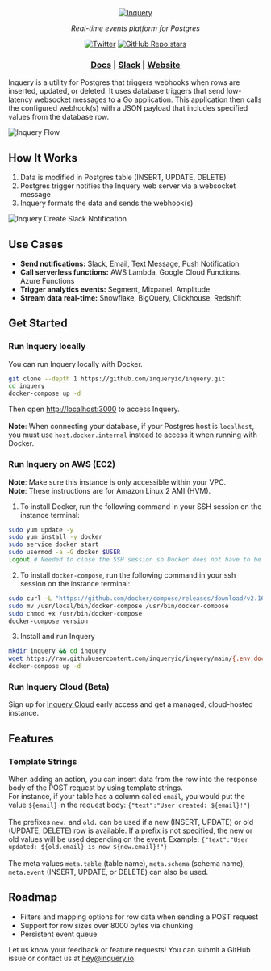 <div align="center">
<a href="https://inquery.io"><img src="https://svgshare.com/i/qHg.svg" alt="Inquery"></a>

<em>Real-time events platform for Postgres</em>

[![Twitter](https://img.shields.io/twitter/url/https/twitter.com/inqueryio.svg?style=social&label=Follow%20%40inqueryio)](https://twitter.com/inqueryio) 
[![GitHub Repo stars](https://img.shields.io/github/stars/inqueryio/inquery?style=social)](https://github.com/inqueryio/inquery)

<h3>
    <a href="https://docs.inquery.io">Docs</a> |
    <a href="https://join.slack.com/t/inqueryio/shared_invite/zt-1psu47idh-vnItf_BaWcIWih8flGZ0fw">Slack</a> |
    <a href="https://inquery.io">Website</a> 
</h3>

</div>


Inquery is a utility for Postgres that triggers webhooks when rows are inserted, updated, or deleted. It uses
database triggers that send low-latency websocket messages to a Go application. This application then calls
the configured webhook(s) with a JSON payload that includes specified values from the database row.

![Inquery Flow](https://i.imgur.com/BgR5lbo.png)

## How It Works

1. Data is modified in Postgres table (INSERT, UPDATE, DELETE)
2. Postgres trigger notifies the Inquery web server via a websocket message
3. Inquery formats the data and sends the webhook(s)

![Inquery Create Slack Notification](https://i.imgur.com/Nv7MfQV.gif)

## Use Cases

* **Send notifications:** Slack, Email, Text Message, Push Notification
* **Call serverless functions:** AWS Lambda, Google Cloud Functions, Azure Functions
* **Trigger analytics events:** Segment, Mixpanel, Amplitude
* **Stream data real-time:** Snowflake, BigQuery, Clickhouse, Redshift

## Get Started

### Run Inquery locally

You can run Inquery locally with Docker.

```bash
git clone --depth 1 https://github.com/inqueryio/inquery.git
cd inquery
docker-compose up -d
```

Then open [http://localhost:3000](http://localhost:3000) to access Inquery.
<br>
<br>
**Note**: When connecting your database, if your Postgres host is `localhost`, you must use `host.docker.internal` instead to access it when running with Docker.

### Run Inquery on AWS (EC2)

**Note**: Make sure this instance is only accessible within your VPC.\
**Note**: These instructions are for Amazon Linux 2 AMI (HVM).

1. To install Docker, run the following command in your SSH session on the instance terminal:
```bash
sudo yum update -y
sudo yum install -y docker
sudo service docker start
sudo usermod -a -G docker $USER
logout # Needed to close the SSH session so Docker does not have to be run as root
```
2. To install `docker-compose`, run the following command in your ssh session on the instance terminal:
```bash
sudo curl -L "https://github.com/docker/compose/releases/download/v2.16.0/docker-compose-$(uname -s)-$(uname -m)"  -o /usr/local/bin/docker-compose
sudo mv /usr/local/bin/docker-compose /usr/bin/docker-compose
sudo chmod +x /usr/bin/docker-compose
docker-compose version
```
3. Install and run Inquery
```bash
mkdir inquery && cd inquery
wget https://raw.githubusercontent.com/inqueryio/inquery/main/{.env,docker-compose.yml,.dockerignore,frontend.env}
docker-compose up -d
```

### Run Inquery Cloud (Beta)

Sign up for [Inquery Cloud](https://www.inquery.io/sign-up) early access and get a managed, cloud-hosted instance.

## Features

### Template Strings

When adding an action, you can insert data from the row into the response body of the POST request by using template strings.
<br>
For instance, if your table has a column called `email`, you would put the value `${email}` in the request body: `{"text":"User created: ${email}!"}`
<br>
<br>
The prefixes `new.` and `old.` can be used if a new (INSERT, UPDATE) or old (UPDATE, DELETE) row is available. If a prefix is not specified, the new or old values will be used depending on the event. Example: `{"text":"User updated: ${old.email} is now ${new.email}!"}`
<br>
<br>
The meta values `meta.table` (table name), `meta.schema` (schema name), `meta.event` (INSERT, UPDATE, or DELETE) can also be used.

## Roadmap

- Filters and mapping options for row data when sending a POST request
- Support for row sizes over 8000 bytes via chunking
- Persistent event queue

Let us know your feedback or feature requests! You can submit a GitHub issue or contact us at [hey@inquery.io](mailto:hey@inquery.io).
